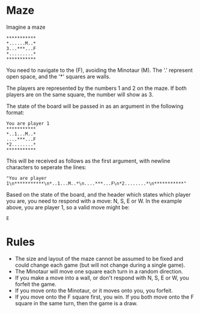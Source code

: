 # Maze

Imagine a maze

    ***********
    *......M..*
    3...***...F
    *.........*
    ***********

You need to navigate to the (F), avoiding the Minotaur (M). The '.' represent open space, and the '\*' squares are walls.

The players are represented by the numbers 1 and 2 on the maze. If both players are on the same square, the number will show as 3.

The state of the board will be passed in as an argument in the following format:

    You are player 1
    ***********
    *..1...M..*
    ....***...F
    *2........*
    ***********

This will be received as follows as the first argument, with newline characters to seperate the lines:

    "You are player 1\n***********\n*..1...M..*\n....***...F\n*2........*\n***********"

Based on the state of the board, and the header which states which player you are, you need to respond with a move: N, S, E or W. In the example above, you are player 1, so a valid move might be:

    E

# Rules

* The size and layout of the maze cannot be assumed to be fixed and could change each game (but will not change during a single game).
* The Minotaur will move one square each turn in a random direction.
* If you make a move into a wall, or don't respond with N, S, E or W, you forfeit the game.
* If you move onto the Minotaur, or it moves onto you, you forfeit.
* If you move onto the F square first, you win. If you both move onto the F square in the same turn, then the game is a draw.
